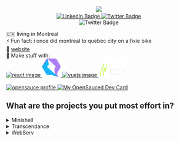 
<!--
**Kampouse/Kampouse** is a ✨ _special_ ✨ repository because its `README.md` (this file) appears on your GitHub profile.

Here are some ideas to get you started:

- 🔭 I’m currently working on ...
- 🌱 I’m currently learning ...
- 👯 I’m looking to collaborate on ...
- 🤔 I’m looking for help with ...
- 💬 Ask me about ...
- 📫 How to reach me: ...
- 😄 Pronouns: ...
- ⚡ Fun fact: ...
-->

   


<div id="header" align="center">
  <img src="https://media4.giphy.com/media/CAIgh8LKFbIciGx5Qe/giphy.gif?cid=ecf05e471llaqztxh9qhu5b5tnf8yvjnekd6j9u2670b9dcm&rid=giphy.gif" width="100"/>
</div>

<div id="badges" align="center">
<a href="https://www.linkedin.com/in/jemartel/" target="_blank">
  <img src="https://img.shields.io/badge/LinkedIn-blue?style=for-the-badge&logo=linkedin&logoColor=white" alt="LinkedIn Badge"/>
  </a>
  <a href="https://twitter.com/jemartel98" target="_blank">
  <img src="https://img.shields.io/badge/Twitter-blue?style=for-the-badge&logo=twitter&logoColor=white" alt="Twitter Badge"/>
     
  </a>
</div>
<div id="header" align="center">
<img src="https://wakatime.com/share/@kampouse/de05ab24-b03e-41a0-b220-576db4f6b0a6.svg" alt="Twitter Badge"/>
</div>
   
🇨🇦  living in Montreal <br>
⚡ Fun fact: i once did montreal to quebec city on a fixie bike <br>
🔭  <a href="https://www.jemartel.dev" target="_blank"> website </a> <br>
🔨  Make stuff with:  
<a href="https://www.linkedin.com/in/jemartel/" target="_blank">
<img src="https://logos-download.com/wp-content/uploads/2016/09/React_logo_logotype_emblem.png" alt="react image" width="50" height="50"/>
</a>
<a href="https://www.qwik.dev/" target="_blank">
<img src="https://raw.githubusercontent.com/QwikDev/qwik/220536fa8d938209d26fa654ad4add5971c3b506/packages/docs/public/logos/qwik-logo.svg" alt="qwikjs " width="50" height="50"/>
</a>
<a href="https://nuxt.com/" target="_blank">
<img src="https://nuxt.com/assets/design-kit/icon-green.svg" alt="vuejs jmage" width="50" height="50"/>
</a>
<a href="https://orm.drizzle.team/" target="_blank">
<img src="https://raw.githubusercontent.com/drizzle-team/drizzle-orm/6adbd78748c8ecb687caa87b7cd775d86cdc0a2b/misc/readme/logo-github-sq-dark.svg" alt="drizzle icon" height="50"  width="75"/>
</a> 
<br>
<a  href="https://opensauced.pizza/u/Kampouse" >  
<img src="https://github.com/user-attachments/assets/afb7eb91-be7a-4c59-9f9e-4d8a980c14cf" alt="opensauce profile" />
   </a>
[![My OpenSauced Dev Card](./dev-card.png)](https://oss.fyi/Kampouse)
## What are the  projects you put most effort in?
   
  <details>
  <summary>Minishell</summary>
 
  It the first time i collaborating in a software project;It was not and easy task.. Create a  [bash-like shell ](https://en.wikipedia.org/wiki/Bash_(Unix_shell))<br>
  - what was your approach during the project?<br>
    small iterative progress<br>
  - What how?<br>
    always tried have the project in a working with as little as know runtime issues<br>
  - Why<br>
     Working with C its really easy to get into memory issues and piles them up "i will fix them tomorrow"<br>
  - How long?
    I tracked my time with [Wakatime](https://wakatime.com/)  the result was roughly 200hours that said there many more hour<br>
    just thinking about issues  the said project.
  - where is it? <br>
  [Repository](https://github.com/Kampouse/mini-shell-racoon/)<br>
   [Try it](https://replit.com/@jpmartel98/minishell?v=1)
</details>
   
  <details>
  <summary>Transcendance</summary>
  final project of 42 school<br> 
    
  - team project? <br>
    yes a team of 5 people<br>
  - What role you had?<br>
     I implemented the base of the project and the front-end<br>
     styling and thhe base of the front-end<br>
     I also implemented the authentication system<br> using the [42 API](https://api.intra.42.fr/apidoc/guides/getting_started) and [JWT](https://jwt.io/) with [Passport](http://www.passportjs.org/) with all wired up into [NestJS](https://nestjs.com/)<br> learned a lot about the [OAuth](https://oauth.net/2/) protocol<br>
  -  how was the project seperated?<br>
      we  seperated the  project into feature and each person was assigned feature<br>  and we worked on them in parallel 
      and merge code into the main branch when one feature was done<br>
  [Repository](https://github.com/Kampouse/trans-pong)<br>
  </details>

<details>
  <summary> WebServ  </summary>
  but does how  the web serve stuff? <br> 
    i
  - network project? sort of? <br>
    yes its part of the application layer  [OSI model](https://en.wikipedia.org/wiki/OSI_model)<br>
  - What role you had?<br>
     I was the one in charge of  parsing heavly inspired  [nginx](https://nginx.org/en/) 
      config file <br> that would  specify what to serve and how to serve it.<br>  I also impented a non blocking socket that would handle multiple request at the same time.
      On top of that  i build the parsing for the http request and the response[ HTTP](https://en.wikipedia.org/wiki/Hypertext_Transfer_Protocol) protocol<br>
-  the project was built in c++98 <br>
  [Repository](https://github.com/Kampouse/webserv) 
    </details>
